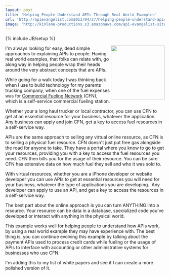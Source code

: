 ```yaml
---
layout: post
title: 'Helping People Understand APIs Through Real World Examples'
url: 'http://apievangelist.com2013/04/27/helping-people-understand-apis-through-real-world-examples/'
image: 'http://kinlane-productions.s3.amazonaws.com/api-evangelist-site/blog/commercial-fueling-network.jpg'
---
```

{% include JB/setup %}
<p>
     <a href=http://www.cfnnet.com/ target=_blank><img src=https://s3.amazonaws.com/kinlane-productions/api-evangelist/commercial-fueling-network/commercial-fueling-network.jpg  width=170 align=right /></a>
</p>
<p>
     I'm always looking for easy, dead simple approaches to explaining APIs to people. Having real world examples, that folks can relate with, go along way in helping people wrap their heads around the very abstract concepts that are APIs.
</p>
<p>
     While going for a walk today I was thinking back when I use to build technology for my parents trucking company, when one of the fuel expenses was for <a href=http://www.cfnnet.com/ target=_blank>Commercial Fueling Network</a> (CFN), which is a self-service commercial fueling station.
</p>
<p>
     Whether your a long haul trucker or local contractor, you can use CFN to get at an essential resource for your business, whatever the application. Any business can apply and join CFN, get a key to access fuel resources in a self-service way.
</p>
<p>
     APIs are the same approach to selling any virtual online resource, as CFN is to selling a physical fuel resource. CFN doesn't just put free gas alongside the road for anyone to take. They have a portal where you know to go to get your resources, providing you with a key to access the fuel resources you need. CFN then bills you for the usage of their resource. You can be sure CFN has extensive data on how much fuel they sell and who it was sold to.
</p>
<p>
     With virtual resources, whether you are a iPhone developer or website developer you can use APIs to get at essential resources you will need for your business, whatever the type of applications you are developing.  Any developer can apply to use an API, and get a key to access the resources in a self-service way.
</p>
<p>
     The best part about the online approach is you can turn ANYTHING into a resource. Your resource can be data in a database, specialized code you've developed or interact with anything in the physical world.
</p>
<p>
     This example works well for helping people to understand how APIs work, by using a real world example they may have experience with. The best thing is, you can continue evolving this example by talking about the payment APIs used to process credit cards while fueling or the usage of APIs to interface with accounting or other administrative systems for businesses who use CFN.
</p>
<p>
     I'm adding this to my list of white papers and see if I can create a more polished version of it.
</p>
